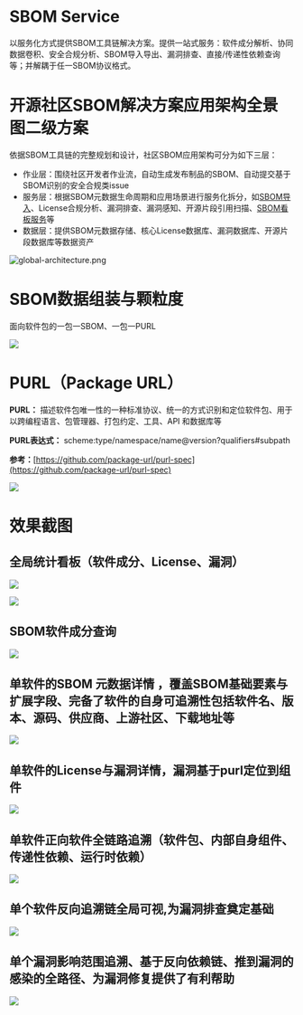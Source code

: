 # SBOM Service

以服务化方式提供SBOM工具链解决方案。提供一站式服务：软件成分解析、协同数据卷积、安全合规分析、SBOM导入导出、漏洞排查、直接/传递性依赖查询等；并解耦于任一SBOM协议格式。

# 开源社区SBOM解决方案应用架构全景图二级方案

依据SBOM工具链的完整规划和设计，社区SBOM应用架构可分为如下三层：

* 作业层：围绕社区开发者作业流，自动生成发布制品的SBOM、自动提交基于SBOM识别的安全合规类issue
* 服务层：根据SBOM元数据生命周期和应用场景进行服务化拆分，如[SBOM导入](https://github.com/opensourceways/sbom-service/tree/main/batch)、License合规分析、漏洞排查、漏洞感知、开源片段引用扫描、[SBOM看板服务](https://github.com/opensourceways/sbom-website)等
* 数据层：提供SBOM元数据存储、核心License数据库、漏洞数据库、开源片段数据库等数据资产

![global-architecture.png](https://raw.githubusercontent.com/opensourceways/sbom-service/main/doc/assert/global-architecture.png)

# SBOM数据组装与颗粒度

面向软件包的一包一SBOM、一包一PURL

![](https://www.openeuler.org/assets/sbom-define.f846d571.png)

# PURL（Package URL）

**PURL：** 描述软件包唯一性的一种标准协议、统一的方式识别和定位软件包、用于以跨编程语言、包管理器、打包约定、工具、API 和数据库等

**PURL表达式：** scheme:type/namespace/name@version?qualifiers#subpath

**参考：**[https://github.com/package-url/purl-spec](https://github.com/package-url/purl-spec)

![](https://www.openeuler.org/assets/purl.e75f1b4d.png)

# 效果截图

## 全局统计看板（软件成分、License、漏洞）

![](https://www.openeuler.org/assets/trend-1.8b61a8b3.png)

![](https://www.openeuler.org/assets/trend-3.74ab1ee6.png)

## SBOM软件成分查询

![](https://www.openeuler.org/assets/sca-1.73a7faa4.png)

## 单软件的SBOM **元数据详情** ，覆盖SBOM基础要素与扩展字段、完备了软件的自身可追溯性包括软件名、版本、源码、供应商、上游社区、下载地址等

![](https://www.openeuler.org/assets/sca-2.c522bff9.png)

## 单软件的License与漏洞详情，漏洞基于purl定位到组件

![](https://www.openeuler.org/assets/sca-3.4ebfaafd.png)

## 单软件正向软件全链路追溯（软件包、内部自身组件、传递性依赖、运行时依赖）

![](https://www.openeuler.org/assets/sca-4.282fc5ae.png)

## 单个软件反向追溯链全局可视,为漏洞排查奠定基础

![](https://www.openeuler.org/assets/reverse-dep.f32585cc.png)

## 单个漏洞影响范围追溯、基于反向依赖链、推到漏洞的感染的全路径、为漏洞修复提供了有利帮助

![](https://www.openeuler.org/assets/trend-6.55d4a445.png)
